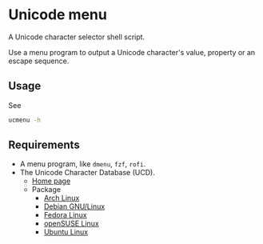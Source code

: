 # Unicode menu

A Unicode character selector shell script.

Use a menu program to output a Unicode character's value, property or an escape sequence.

## Usage

See

```sh
ucmenu -h
```

## Requirements

-   A menu program, like `dmenu`, `fzf`, `rofi`.
-   The Unicode Character Database (UCD).
    -   [Home page](https://www.unicode.org/ucd/)
    -   Package
        -   [Arch Linux](https://archlinux.org/packages/extra/any/unicode-character-database/)
        -   [Debian GNU/Linux](https://packages.debian.org/search?searchon=names&keywords=unicode-data)
        -   [Fedora Linux](https://packages.fedoraproject.org/pkgs/unicode-ucd/unicode-ucd/)
        -   [openSUSE Linux](https://software.opensuse.org/package/unicode-ucd)
        -   [Ubuntu Linux](https://packages.ubuntu.com/search?keywords=unicode-data&searchon=names&suite=all&section=all)
